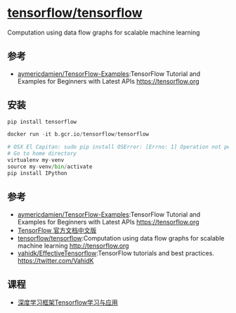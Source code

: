 # [tensorflow/tensorflow](https://github.com/tensorflow/tensorflow)

Computation using data flow graphs for scalable machine learning

## 参考

* [aymericdamien/TensorFlow-Examples](https://github.com/aymericdamien/TensorFlow-Examples):TensorFlow Tutorial and Examples for Beginners with Latest APIs https://tensorflow.org

## 安装

```python
pip install tensorflow

docker run -it b.gcr.io/tensorflow/tensorflow

# OSX El Capitan: sudo pip install OSError: [Errno: 1] Operation not permitted:El Capitan引入了SIP机制(System Integrity Protection)，默认下系统启用SIP系统完整性保护机制，无论是对于硬盘还是运行时的进程限制对系统目录的写操作
# Go to home directory
virtualenv my-venv
source my-venv/bin/activate
pip install IPython
```

## 参考

* [aymericdamien/TensorFlow-Examples](https://github.com/aymericdamien/TensorFlow-Examples):TensorFlow Tutorial and Examples for Beginners with Latest APIs https://tensorflow.org
* [TensorFlow 官方文档中文版](http://wiki.jikexueyuan.com/project/tensorflow-zh/)
* [tensorflow/tensorflow](https://github.com/tensorflow/tensorflow):Computation using data flow graphs for scalable machine learning http://tensorflow.org
* [vahidk/EffectiveTensorflow](https://github.com/vahidk/EffectiveTensorflow):TensorFlow tutorials and best practices. https://twitter.com/VahidK

## 课程

* [深度学习框架Tensorflow学习与应用](https://www.bilibili.com/video/av20542427)
